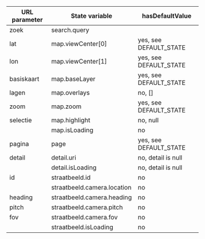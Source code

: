| URL parameter | State variable                  | hasDefaultValue        |
|---------------|---------------------------------|------------------------|
| zoek          | search.query || search.location | no, null               |
| lat           | map.viewCenter[0]               | yes, see DEFAULT_STATE |
| lon           | map.viewCenter[1]               | yes, see DEFAULT_STATE |
| basiskaart    | map.baseLayer                   | yes, see DEFAULT_STATE |
| lagen         | map.overlays                    | no, []                 |
| zoom          | map.zoom                        | yes, see DEFAULT_STATE |
| selectie      | map.highlight                   | no, null               |
|               | map.isLoading                   | no                     |
| pagina        | page                            | yes, see DEFAULT_STATE |
| detail        | detail.uri                      | no, detail is null     |
|               | detail.isLoading                | no, detail is null     |
| id            | straatbeeld.id                  | no                     |
|               | straatbeeld.camera.location     | no                     |
| heading       | straatbeeld.camera.heading      | no                     |
| pitch         | straatbeeld.camera.pitch        | no                     |
| fov           | straatbeeld.camera.fov          | no                     |
|               | straatbeeld.isLoading           | no                     |
